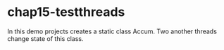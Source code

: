 # chap15-testthreads
In this demo projects creates a static class Accum. Two another threads change state of this class.